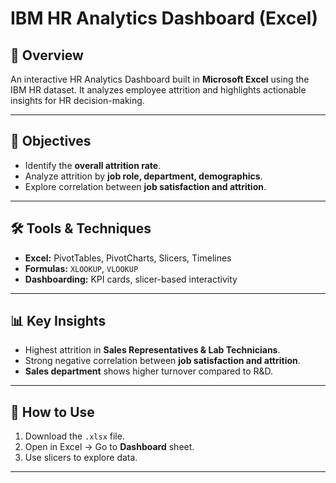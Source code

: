 # IBM HR Analytics Dashboard (Excel)

## 📌 Overview  
An interactive HR Analytics Dashboard built in **Microsoft Excel** using the IBM HR dataset. It analyzes employee attrition and highlights actionable insights for HR decision-making.  

---

## 🎯 Objectives  
- Identify the **overall attrition rate**.  
- Analyze attrition by **job role, department, demographics**.  
- Explore correlation between **job satisfaction and attrition**.  

---

## 🛠 Tools & Techniques  
- **Excel:** PivotTables, PivotCharts, Slicers, Timelines  
- **Formulas:** `XLOOKUP`, `VLOOKUP`  
- **Dashboarding:** KPI cards, slicer-based interactivity  

---

## 📊 Key Insights  
- Highest attrition in **Sales Representatives & Lab Technicians**.  
- Strong negative correlation between **job satisfaction and attrition**.  
- **Sales department** shows higher turnover compared to R&D.  

---

## 🚀 How to Use  
1. Download the `.xlsx` file.  
2. Open in Excel → Go to **Dashboard** sheet.  
3. Use slicers to explore data.  

---
